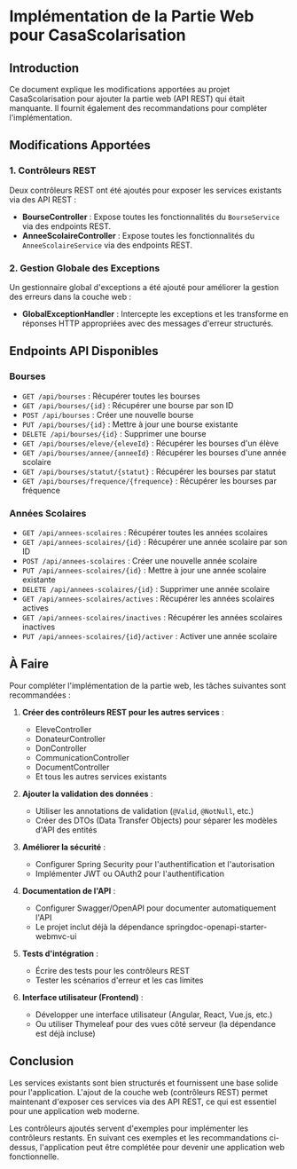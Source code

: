 # Implémentation de la Partie Web pour CasaScolarisation

## Introduction

Ce document explique les modifications apportées au projet CasaScolarisation pour ajouter la partie web (API REST) qui était manquante. Il fournit également des recommandations pour compléter l'implémentation.

## Modifications Apportées

### 1. Contrôleurs REST

Deux contrôleurs REST ont été ajoutés pour exposer les services existants via des API REST :

- **BourseController** : Expose toutes les fonctionnalités du `BourseService` via des endpoints REST.
- **AnneeScolaireController** : Expose toutes les fonctionnalités du `AnneeScolaireService` via des endpoints REST.

### 2. Gestion Globale des Exceptions

Un gestionnaire global d'exceptions a été ajouté pour améliorer la gestion des erreurs dans la couche web :

- **GlobalExceptionHandler** : Intercepte les exceptions et les transforme en réponses HTTP appropriées avec des messages d'erreur structurés.

## Endpoints API Disponibles

### Bourses

- `GET /api/bourses` : Récupérer toutes les bourses
- `GET /api/bourses/{id}` : Récupérer une bourse par son ID
- `POST /api/bourses` : Créer une nouvelle bourse
- `PUT /api/bourses/{id}` : Mettre à jour une bourse existante
- `DELETE /api/bourses/{id}` : Supprimer une bourse
- `GET /api/bourses/eleve/{eleveId}` : Récupérer les bourses d'un élève
- `GET /api/bourses/annee/{anneeId}` : Récupérer les bourses d'une année scolaire
- `GET /api/bourses/statut/{statut}` : Récupérer les bourses par statut
- `GET /api/bourses/frequence/{frequence}` : Récupérer les bourses par fréquence

### Années Scolaires

- `GET /api/annees-scolaires` : Récupérer toutes les années scolaires
- `GET /api/annees-scolaires/{id}` : Récupérer une année scolaire par son ID
- `POST /api/annees-scolaires` : Créer une nouvelle année scolaire
- `PUT /api/annees-scolaires/{id}` : Mettre à jour une année scolaire existante
- `DELETE /api/annees-scolaires/{id}` : Supprimer une année scolaire
- `GET /api/annees-scolaires/actives` : Récupérer les années scolaires actives
- `GET /api/annees-scolaires/inactives` : Récupérer les années scolaires inactives
- `PUT /api/annees-scolaires/{id}/activer` : Activer une année scolaire

## À Faire

Pour compléter l'implémentation de la partie web, les tâches suivantes sont recommandées :

1. **Créer des contrôleurs REST pour les autres services** :
   - EleveController
   - DonateurController
   - DonController
   - CommunicationController
   - DocumentController
   - Et tous les autres services existants

2. **Ajouter la validation des données** :
   - Utiliser les annotations de validation (`@Valid`, `@NotNull`, etc.)
   - Créer des DTOs (Data Transfer Objects) pour séparer les modèles d'API des entités

3. **Améliorer la sécurité** :
   - Configurer Spring Security pour l'authentification et l'autorisation
   - Implémenter JWT ou OAuth2 pour l'authentification

4. **Documentation de l'API** :
   - Configurer Swagger/OpenAPI pour documenter automatiquement l'API
   - Le projet inclut déjà la dépendance springdoc-openapi-starter-webmvc-ui

5. **Tests d'intégration** :
   - Écrire des tests pour les contrôleurs REST
   - Tester les scénarios d'erreur et les cas limites

6. **Interface utilisateur (Frontend)** :
   - Développer une interface utilisateur (Angular, React, Vue.js, etc.)
   - Ou utiliser Thymeleaf pour des vues côté serveur (la dépendance est déjà incluse)

## Conclusion

Les services existants sont bien structurés et fournissent une base solide pour l'application. L'ajout de la couche web (contrôleurs REST) permet maintenant d'exposer ces services via des API REST, ce qui est essentiel pour une application web moderne.

Les contrôleurs ajoutés servent d'exemples pour implémenter les contrôleurs restants. En suivant ces exemples et les recommandations ci-dessus, l'application peut être complétée pour devenir une application web fonctionnelle.